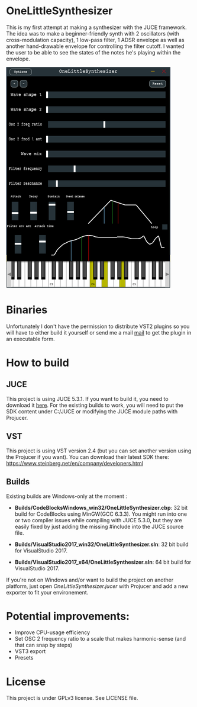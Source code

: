 # OneLittleSynthesizer
This is my first attempt at making a synthesizer with the JUCE framework. The idea was to make a beginner-friendly synth with 2 oscillators (with cross-modulation capacity), 1 low-pass filter, 1 ADSR envelope as well as another hand-drawable envelope for controlling the filter cutoff. I wanted the user to be able to see the states of the notes he's playing within the envelope.

![You can see the three different notes being played](https://raw.githubusercontent.com/GuillaumeElias/OneLittleSynthesizer/master/OneLittleSynthesizer-screenshot.png)

# Binaries
Unfortunately I don't have the permission to distribute VST2 plugins so you will have to either build it yourself or send me a mail [mail](mailto:ipl.guillaume.elias@gmail.com?subject=[GitHub]OneLittleSynthesizer) to get the plugin in an executable form.

# How to build
## JUCE
This project is using JUCE 5.3.1. If you want to build it, you need to download it [here](https://github.com/WeAreROLI/JUCE/releases/tag/5.3.1). For the existing builds to work, you will need to put the SDK content under C:/JUCE or modifying the JUCE module paths with Projucer.

## VST
This project is using VST version 2.4 (but you can set another version using the Projucer if you want). You can download their latest SDK there: https://www.steinberg.net/en/company/developers.html

## Builds

Existing builds are Windows-only at the moment :

- **Builds/CodeBlocksWindows_win32/OneLittleSynthesizer.cbp**: 32 bit build for CodeBlocks using MinGW(GCC 6.3.3). You might run into one or two compiler issues while compiling with JUCE 5.3.0, but they are easily fixed by just adding the missing #include into the JUCE source file.

- **Builds/VisualStudio2017_win32/OneLittleSynthesizer.sln**: 32 bit build for VisualStudio 2017.

- **Builds/VisualStudio2017_x64/OneLittleSynthesizer.sln**: 64 bit build for VisualStudio 2017.

If you're not on Windows and/or want to build the project on another platform, just open *OneLittleSynthesizer.jucer* with Projucer and add a new exporter to fit your environement.

# Potential improvements:
- Improve CPU-usage efficiency
- Set OSC 2 frequency ratio to a scale that makes harmonic-sense (and that can snap by steps)
- VST3 export
- Presets

# License
This project is under GPLv3 license. See LICENSE file.
